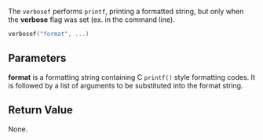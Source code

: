 The `verbosef` performs `printf`, printing a formatted string, but only when the **verbose** flag was set (ex. in the command line).

```lua
verbosef("format", ...)
```

## Parameters ##

**format** is a formatting string containing C `printf()` style formatting codes. It is followed by a list of arguments to be substituted into the format string.

## Return Value ##

None.
